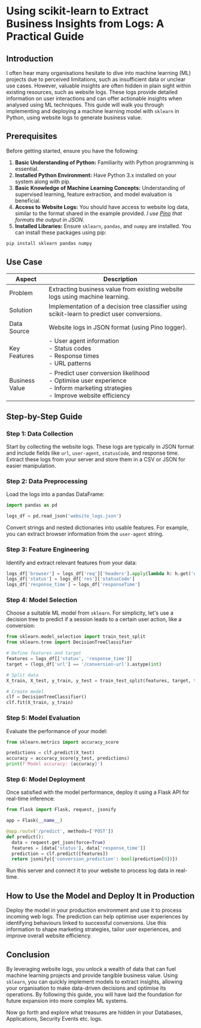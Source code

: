 # Using scikit-learn to Extract Business Insights from Logs: A Practical Guide

## Introduction

I often hear many organisations hesitate to dive into machine learning (ML) projects due to perceived limitations, such as insufficient data or unclear use cases. However, valuable insights are often hidden in plain sight within existing resources, such as website logs. These logs provide detailed information on user interactions and can offer actionable insights when analysed using ML techniques. This guide will walk you through implementing and deploying a machine learning model with `sklearn` in Python, using website logs to generate business value.

## Prerequisites

Before getting started, ensure you have the following:

1. **Basic Understanding of Python:** Familiarity with Python programming is essential.
2. **Installed Python Environment:** Have Python 3.x installed on your system along with pip.
3. **Basic Knowledge of Machine Learning Concepts:** Understanding of supervised learning, feature extraction, and model evaluation is beneficial.
4. **Access to Website Logs:** You should have access to website log data, similar to the format shared in the example provided. *I use [Pino](https://www.npmjs.com/package/pino) that formats the output in JSON*.
5. **Installed Libraries:** Ensure `sklearn`, `pandas`, and `numpy` are installed. You can install these packages using pip:
```bash
pip install sklearn pandas numpy
```

## Use Case

| Aspect | Description |
| -------------- | ----------------------------------------------------------------------------------------------------------------------------------------------------------------- |
| Problem | Extracting business value from existing website logs using machine learning. |
| Solution | Implementation of a decision tree classifier using scikit-learn to predict user conversions. |
| Data Source | Website logs in JSON format (using Pino logger). |
| Key Features | - User agent information<br>- Status codes<br>- Response times<br>- URL patterns |
| Business Value | - Predict user conversion likelihood<br>- Optimise user experience<br>- Inform marketing strategies<br>- Improve website efficiency |

## Step-by-Step Guide

### Step 1: Data Collection

Start by collecting the website logs. These logs are typically in JSON format and include fields like `url`, `user-agent`, `statusCode`, and response time. Extract these logs from your server and store them in a CSV or JSON for easier manipulation.

### Step 2: Data Preprocessing

Load the logs into a pandas DataFrame:
```python
import pandas as pd

logs_df = pd.read_json('website_logs.json')
```
Convert strings and nested dictionaries into usable features. For example, you can extract browser information from the `user-agent` string.

### Step 3: Feature Engineering

Identify and extract relevant features from your data:
```python
logs_df['browser'] = logs_df['req']['headers'].apply(lambda h: h.get('user-agent', ''))
logs_df['status'] = logs_df['res']['statusCode']
logs_df['response_time'] = logs_df['responseTime']
```

### Step 4: Model Selection

Choose a suitable ML model from `sklearn`. For simplicity, let's use a decision tree to predict if a session leads to a certain user action, like a conversion:
```python
from sklearn.model_selection import train_test_split
from sklearn.tree import DecisionTreeClassifier

# Define features and target
features = logs_df[['status', 'response_time']]
target = (logs_df['url'] == '/conversion-url').astype(int)

# Split data
X_train, X_test, y_train, y_test = train_test_split(features, target, test_size=0.2, random_state=42)

# Create model
clf = DecisionTreeClassifier()
clf.fit(X_train, y_train)
```

### Step 5: Model Evaluation

Evaluate the performance of your model:
```python
from sklearn.metrics import accuracy_score

predictions = clf.predict(X_test)
accuracy = accuracy_score(y_test, predictions)
print(f'Model accuracy: {accuracy}')
```

### Step 6: Model Deployment

Once satisfied with the model performance, deploy it using a Flask API for real-time inference:
```python
from flask import Flask, request, jsonify

app = Flask(__name__)

@app.route('/predict', methods=['POST'])
def predict():
  data = request.get_json(force=True)
  features = [data['status'], data['response_time']]
  prediction = clf.predict([features])
  return jsonify({'conversion_prediction': bool(prediction[0])})
```
Run this server and connect it to your website to process log data in real-time.

## How to Use the Model and Deploy It in Production

Deploy the model in your production environment and use it to process incoming web logs. The prediction can help optimise user experiences by identifying behaviours linked to successful conversions. Use this information to shape marketing strategies, tailor user experiences, and improve overall website efficiency.

## Conclusion

By leveraging website logs, you unlock a wealth of data that can fuel machine learning projects and provide tangible business value. Using `sklearn`, you can quickly implement models to extract insights, allowing your organisation to make data-driven decisions and optimise its operations. By following this guide, you will have laid the foundation for future expansion into more complex ML systems.

Now go forth and explore what treasures are hidden in your Databases, Applications, Security Events etc. logs.
